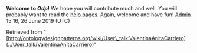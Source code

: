 __Welcome to _Odp_!__ We hope you will contribute much and well. 
You will probably want to read the [help pages](http://ontologydesignpatterns.org/wiki/Help:Contents "Help:Contents"). Again, welcome and have fun! [Admin](../User/ValentinaPresutti "User:ValentinaPresutti") 15:16, 26 June 2019 (UTC)





Retrieved from "[http://ontologydesignpatterns.org/wiki/User\_talk:ValentinaAnitaCarriero](../User_talk/ValentinaAnitaCarriero)"